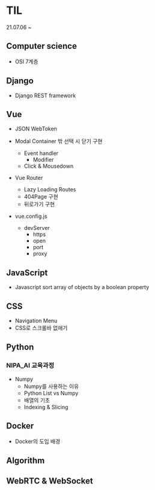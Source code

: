 # TIL
21.07.06 ~ 

## Computer science

- OSI 7계층



## Django

- Django REST framework



## Vue

- JSON WebToken
- Modal Container 밖 선택 시 닫기 구현
  - Event handler
    - Modifier
  - Click & Mousedown

- Vue Router
  - Lazy Loading Routes
  - 404Page 구현
  - 뒤로가기 구현

- vue.config.js
  - devServer
    - https
    - open
    - port
    - proxy



## JavaScript

- Javascript sort array of objects by a boolean property



## CSS

- Navigation Menu
- CSS로 스크롤바 없애기



## Python

### NIPA_AI 교육과정

- Numpy
  - Numpy를 사용하는 이유
  - Python List vs Numpy
  - 배열의 기초
  - Indexing & Slicing



## Docker

- Docker의 도입 배경



## Algorithm



## WebRTC & WebSocket





## 















